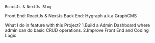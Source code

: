                                                                     ReactJs & NextJs Blog
      
Front End: ReactJs & NextJs
Back  End: Hygraph a.k.a GraphCMS

What I do in feature with this Project?
1.Build a Admin Dashboard where admin can do basic CRUD operations.
2.Improve Front End and Coding Logic
